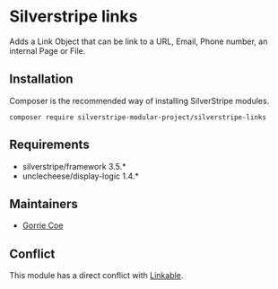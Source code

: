 # Silverstripe links
Adds a Link Object that can be link to a URL, Email, Phone number, an internal Page or File.

## Installation
Composer is the recommended way of installing SilverStripe modules.
```
composer require silverstripe-modular-project/silverstripe-links
```

## Requirements

- silverstripe/framework 3.5.\*
- unclecheese/display-logic 1.4.\*

## Maintainers

- [Gorrie Coe](https://github.com/gorriecoe)

## Conflict
This module has a direct conflict with [Linkable](https://github.com/sheadawson/silverstripe-linkable).
